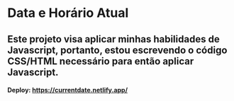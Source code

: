 # Data e Horário Atual

 ## Este projeto visa aplicar minhas habilidades de Javascript, portanto, estou escrevendo o código CSS/HTML necessário para então aplicar Javascript.
 
 #### Deploy: https://currentdate.netlify.app/
